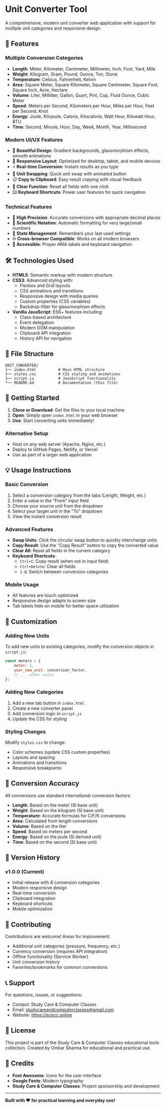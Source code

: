 # Unit Converter Tool

A comprehensive, modern unit converter web application with support for multiple unit categories and responsive design.

## 🚀 Features

### Multiple Conversion Categories
- **Length**: Meter, Kilometer, Centimeter, Millimeter, Inch, Foot, Yard, Mile
- **Weight**: Kilogram, Gram, Pound, Ounce, Ton, Stone
- **Temperature**: Celsius, Fahrenheit, Kelvin
- **Area**: Square Meter, Square Kilometer, Square Centimeter, Square Foot, Square Inch, Acre, Hectare
- **Volume**: Liter, Milliliter, Gallon, Quart, Pint, Cup, Fluid Ounce, Cubic Meter
- **Speed**: Meters per Second, Kilometers per Hour, Miles per Hour, Feet per Second, Knot
- **Energy**: Joule, Kilojoule, Calorie, Kilocalorie, Watt Hour, Kilowatt Hour, BTU
- **Time**: Second, Minute, Hour, Day, Week, Month, Year, Millisecond

### Modern UI/UX Features
- 🎨 **Beautiful Design**: Gradient backgrounds, glassmorphism effects, smooth animations
- 📱 **Responsive Layout**: Optimized for desktop, tablet, and mobile devices
- ⚡ **Real-time Conversion**: Instant results as you type
- 🔄 **Unit Swapping**: Quick unit swap with animated button
- 📋 **Copy to Clipboard**: Easy result copying with visual feedback
- 🧹 **Clear Function**: Reset all fields with one click
- ⌨️ **Keyboard Shortcuts**: Power user features for quick navigation

### Technical Features
- 🎯 **High Precision**: Accurate conversions with appropriate decimal places
- 🔢 **Scientific Notation**: Automatic formatting for very large/small numbers
- 💾 **State Management**: Remembers your last used settings
- 🌐 **Cross-browser Compatible**: Works on all modern browsers
- 📖 **Accessible**: Proper ARIA labels and keyboard navigation

## 🛠️ Technologies Used

- **HTML5**: Semantic markup with modern structure
- **CSS3**: Advanced styling with:
  - Flexbox and Grid layouts
  - CSS animations and transitions
  - Responsive design with media queries
  - Custom properties (CSS variables)
  - Backdrop-filter for glassmorphism effects
- **Vanilla JavaScript**: ES6+ features including:
  - Class-based architecture
  - Event delegation
  - Modern DOM manipulation
  - Clipboard API integration
  - History API for navigation

## 📁 File Structure

```
UNIT_CONVERTER/
├── index.html          # Main HTML structure
├── styles.css          # CSS styling and animations
├── script.js           # JavaScript functionality
└── README.md           # Documentation (this file)
```

## 🚀 Getting Started

1. **Clone or Download**: Get the files to your local machine
2. **Open**: Simply open `index.html` in your web browser
3. **Use**: Start converting units immediately!

### Alternative Setup
- Host on any web server (Apache, Nginx, etc.)
- Deploy to GitHub Pages, Netlify, or Vercel
- Use as part of a larger web application

## 💡 Usage Instructions

### Basic Conversion
1. Select a conversion category from the tabs (Length, Weight, etc.)
2. Enter a value in the "From" input field
3. Choose your source unit from the dropdown
4. Select your target unit in the "To" dropdown
5. View the instant conversion result

### Advanced Features
- **Swap Units**: Click the circular swap button to quickly interchange units
- **Copy Result**: Use the "Copy Result" button to copy the converted value
- **Clear All**: Reset all fields in the current category
- **Keyboard Shortcuts**:
  - `Ctrl+C`: Copy result (when not in input field)
  - `Ctrl+Delete`: Clear all fields
  - `1-8`: Switch between conversion categories

### Mobile Usage
- All features are touch-optimized
- Responsive design adapts to screen size
- Tab labels hide on mobile for better space utilization

## 🔧 Customization

### Adding New Units
To add new units to existing categories, modify the conversion objects in `script.js`:

```javascript
const meters = {
    meter: 1,
    your_new_unit: conversion_factor,
    // ... other units
};
```

### Adding New Categories
1. Add a new tab button in `index.html`
2. Create a new converter panel
3. Add conversion logic in `script.js`
4. Update the CSS for styling

### Styling Changes
Modify `styles.css` to change:
- Color schemes (update CSS custom properties)
- Layouts and spacing
- Animations and transitions
- Responsive breakpoints

## 🧮 Conversion Accuracy

All conversions use standard international conversion factors:
- **Length**: Based on the meter (SI base unit)
- **Weight**: Based on the kilogram (SI base unit)
- **Temperature**: Accurate formulas for C/F/K conversions
- **Area**: Calculated from length conversions
- **Volume**: Based on the liter
- **Speed**: Based on meters per second
- **Energy**: Based on the joule (SI derived unit)
- **Time**: Based on the second (SI base unit)

## 🔄 Version History

### v1.0.0 (Current)
- Initial release with 8 conversion categories
- Modern responsive design
- Real-time conversion
- Clipboard integration
- Keyboard shortcuts
- Mobile optimization

## 🤝 Contributing

Contributions are welcome! Areas for improvement:
- Additional unit categories (pressure, frequency, etc.)
- Currency conversion (requires API integration)
- Offline functionality (Service Worker)
- Unit conversion history
- Favorites/bookmarks for common conversions

## 📞 Support

For questions, issues, or suggestions:
- Contact: Study Care & Computer Classes
- Email: studycareandcomputerclasses@gmail.com
- Website: https://scncc.online

## 📄 License

This project is part of the Study Care & Computer Classes educational tools collection.
Created by Omkar Sharma for educational and practical use.

## 🙏 Credits

- **Font Awesome**: Icons for the user interface
- **Google Fonts**: Modern typography
- **Study Care & Computer Classes**: Project sponsorship and development

---

**Built with ❤️ for practical learning and everyday use!**